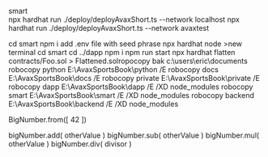 smart\
npx hardhat run ./deploy/deployAvaxShort.ts --network localhost
npx hardhat run ./deploy/deployAvaxShort.ts --network avaxtest

cd smart
	 npm i 
	 add .env file with seed phrase
	 npx hardhat node
     >new terminal
	 cd smart
cd ../dapp
npm i
npm run start
npx hardhat flatten contracts/Foo.sol > Flattened.solropocopy bak c:\users\eric\documents 
robocopy python E:\AvaxSportsBook\python /E
robocopy docs E:\AvaxSportsBook\docs /E 
robocopy private E:\AvaxSportsBook\private /E 
robocopy dapp E:\AvaxSportsBook\dapp /E /XD node_modules
robocopy smart E:\AvaxSportsBook\smart /E /XD node_modules
robocopy backend E:\AvaxSportsBook\backend /E /XD node_modules


BigNumber.from([ 42 ])

bigNumber.add( otherValue ) 
bigNumber.sub( otherValue ) 
bigNumber.mul( otherValue ) 
bigNumber.div( divisor ) 

